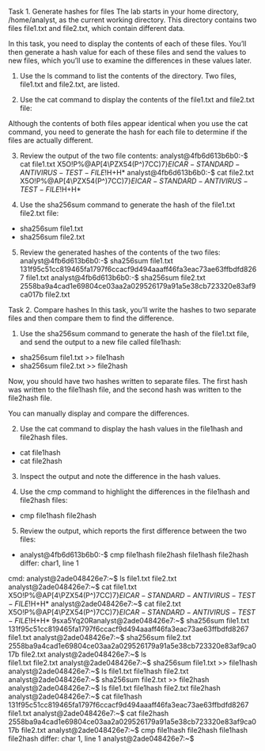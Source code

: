Task 1. Generate hashes for files
The lab starts in your home directory, /home/analyst, as the current working directory. This directory contains two files file1.txt and file2.txt, which contain different data.

In this task, you need to display the contents of each of these files. You’ll then generate a hash value for each of these files and send the values to new files, which you’ll use to examine the differences in these values later.

1. Use the ls command to list the contents of the directory.
Two files, file1.txt and file2.txt, are listed.

2. Use the cat command to display the contents of the file1.txt and file2.txt file:

Although the contents of both files appear identical when you use the cat command, you need to generate the hash for each file to determine if the files are actually different.

3. Review the output of the two file contents:
analyst@4fb6d613b6b0:-$ cat file1.txt
X5O!P%@AP[4\PZX54(P^)7CC)7}$EICAR-STANDARD-ANTIVIRUS-TEST-FILE!$H+H*
analyst@4fb6d613b6b0:-$ cat file2.txt
X5O!P%@AP[4\PZX54(P^)7CC)7}$EICAR-STANDARD-ANTIVIRUS-TEST-FILE!$H+H*

4. Use the sha256sum command to generate the hash of the file1.txt file2.txt file:
- sha256sum file1.txt
- sha256sum file2.txt

5. Review the generated hashes of the contents of the two files:
analyst@4fb6d613b6b0:-$ sha256sum file1.txt
131f95c51cc819465fa1797f6ccacf9d494aaaff46fa3eac73ae63ffbdfd8267  file1.txt
analyst@4fb6d613b6b0:-$ sha256sum file2.txt
2558ba9a4cad1e69804ce03aa2a029526179a91a5e38cb723320e83af9ca017b  file2.txt

Task 2. Compare hashes
In this task, you’ll write the hashes to two separate files and then compare them to find the difference.

1. Use the sha256sum command to generate the hash of the file1.txt file, and send the output to a new file called file1hash:
- sha256sum file1.txt >> file1hash
- sha256sum file2.txt >> file2hash

Now, you should have two hashes written to separate files. The first hash was written to the file1hash file, and the second hash was written to the file2hash file.

You can manually display and compare the differences.

2. Use the cat command to display the hash values in the file1hash and file2hash files.
- cat file1hash
- cat file2hash

3. Inspect the output and note the difference in the hash values.

4. Use the cmp command to highlight the differences in the file1hash and file2hash files:
- cmp file1hash file2hash

5. Review the output, which reports the first difference between the two files:
- analyst@4fb6d613b6b0:-$ cmp file1hash file2hash
file1hash file2hash differ: char1, line 1

cmd:
analyst@2ade048426e7:~$ ls
file1.txt  file2.txt
analyst@2ade048426e7:~$ cat file1.txt
X5O!P%@AP[4\PZX54(P^)7CC)7}$EICAR-STANDARD-ANTIVIRUS-TEST-FILE!$H+H*
analyst@2ade048426e7:~$ cat file2.txt
X5O!P%@AP[4\PZX54(P^)7CC)7}$EICAR-STANDARD-ANTIVIRUS-TEST-FILE!$H+H*
9sxa5Yq20Ranalyst@2ade048426e7:~$ sha256sum file1.txt
131f95c51cc819465fa1797f6ccacf9d494aaaff46fa3eac73ae63ffbdfd8267  file1.txt
analyst@2ade048426e7:~$ sha256sum file2.txt
2558ba9a4cad1e69804ce03aa2a029526179a91a5e38cb723320e83af9ca017b  file2.txt
analyst@2ade048426e7:~$ ls                              
file1.txt  file2.txt
analyst@2ade048426e7:~$ sha256sum file1.txt >> file1hash
analyst@2ade048426e7:~$ ls
file1.txt  file1hash  file2.txt
analyst@2ade048426e7:~$ sha256sum file2.txt >> file2hash
analyst@2ade048426e7:~$ ls
file1.txt  file1hash  file2.txt  file2hash
analyst@2ade048426e7:~$ cat file1hash
131f95c51cc819465fa1797f6ccacf9d494aaaff46fa3eac73ae63ffbdfd8267  file1.txt
analyst@2ade048426e7:~$ cat file2hash
2558ba9a4cad1e69804ce03aa2a029526179a91a5e38cb723320e83af9ca017b  file2.txt
analyst@2ade048426e7:~$ cmp file1hash file2hash
file1hash file2hash differ: char 1, line 1
analyst@2ade048426e7:~$
